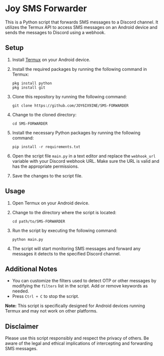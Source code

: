 # Joy SMS Forwarder

This is a Python script that forwards SMS messages to a Discord channel. It utilizes the Termux API to access SMS messages on an Android device and sends the messages to Discord using a webhook.

## Setup

1. Install [Termux](https://termux.com/) on your Android device.
2. Install the required packages by running the following command in Termux:

   ```shell
   pkg install python
   pkg install git
   ```

3. Clone this repository by running the following command:

   ```shell
   git clone https://github.com/JOY6IX9INE/SMS-FORWARDER
   ```

4. Change to the cloned directory:

   ```shell
   cd SMS-FORWARDER
   ```

5. Install the necessary Python packages by running the following command:

   ```shell
   pip install -r requirements.txt
   ```

6. Open the script file `main.py` in a text editor and replace the `webhook_url` variable with your Discord webhook URL. Make sure the URL is valid and has the appropriate permissions.

7. Save the changes to the script file.

## Usage

1. Open Termux on your Android device.
2. Change to the directory where the script is located:

   ```shell
   cd path/to/SMS-FORWARDER
   ```

3. Run the script by executing the following command:

   ```shell
   python main.py
   ```

4. The script will start monitoring SMS messages and forward any messages it detects to the specified Discord channel.

## Additional Notes

- You can customize the filters used to detect OTP or other messages by modifying the `filters` list in the script. Add or remove keywords as needed.
- Press `Ctrl + C` to stop the script.

**Note:** This script is specifically designed for Android devices running Termux and may not work on other platforms.

## Disclaimer

Please use this script responsibly and respect the privacy of others. Be aware of the legal and ethical implications of intercepting and forwarding SMS messages.

